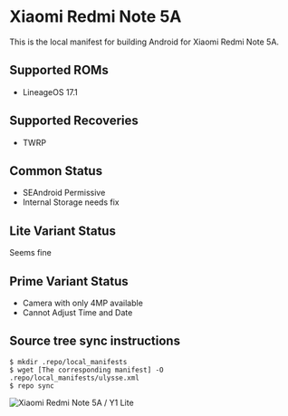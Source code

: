 # Xiaomi Redmi Note 5A
This is the local manifest for building Android for Xiaomi Redmi Note 5A.

## Supported ROMs
- LineageOS 17.1

## Supported Recoveries
- TWRP

## Common Status
- SEAndroid Permissive
- Internal Storage needs fix

## Lite Variant Status
Seems fine

## Prime Variant Status
- Camera with only 4MP available
- Cannot Adjust Time and Date

## Source tree sync instructions
```
$ mkdir .repo/local_manifests
$ wget [The corresponding manifest] -O .repo/local_manifests/ulysse.xml
$ repo sync
```

![Xiaomi Redmi Note 5A / Y1 Lite](https://souqcms.s3.amazonaws.com/spring/images/2017/Xiaomi/Redmi-Note-5A-Dual-Sim/4-Redmi-Note-5A-Dual-Sim-Grey.jpg "Xiaomi Redmi Note 5A/Y1 Lite")
